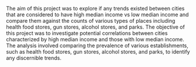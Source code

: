The aim of this project was to explore if any trends existed between cities that are considered to have high median income vs low median income and compare them against the counts of various types of places including health food stores, gun stores, alcohol stores, and parks. The objective of this project was to investigate potential correlations between cities characterized by high median income and those with low median income. The analysis involved comparing the prevalence of various establishments, such as health food stores, gun stores, alcohol stores, and parks, to identify any discernible trends.
